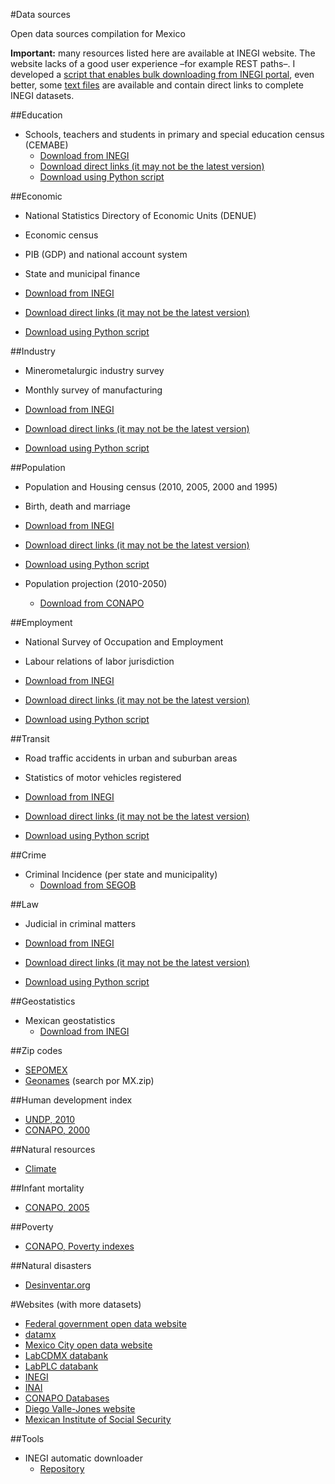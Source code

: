 #Data sources

Open data sources compilation for Mexico

**Important:** many resources listed here are available at INEGI website. The website lacks of a good user experience –for example REST paths–. I developed a [script that enables bulk downloading from INEGI portal](https://github.com/edublancas/inegi), even better, some [text files](https://github.com/edublancas/inegi/tree/master/links%20directos) are available and contain direct links to complete INEGI datasets.

##Education

* Schools, teachers and students in primary and special education census (CEMABE)
    * [Download from INEGI](http://www3.inegi.org.mx/sistemas/descarga/) 
    * [Download direct links (it may not be the latest version)](https://github.com/edublancas/inegi/tree/master/links%20directos)
    * [Download using Python script](https://github.com/edublancas/inegi)

##Economic

* National Statistics Directory of Economic Units (DENUE)
* Economic census
* PIB (GDP) and national account system
* State and municipal finance

* [Download from INEGI](http://www3.inegi.org.mx/sistemas/descarga/)
* [Download direct links (it may not be the latest version)](https://github.com/edublancas/inegi/tree/master/links%20directos)
* [Download using Python script](https://github.com/edublancas/inegi)


##Industry

* Minerometalurgic industry survey
* Monthly survey of manufacturing

* [Download from INEGI](http://www3.inegi.org.mx/sistemas/descarga/)
* [Download direct links (it may not be the latest version)](https://github.com/edublancas/inegi/tree/master/links%20directos)
* [Download using Python script](https://github.com/edublancas/inegi)

    
##Population

* Population and Housing census (2010, 2005, 2000 and 1995)
* Birth, death and marriage

* [Download from INEGI](http://www3.inegi.org.mx/sistemas/descarga/)
* [Download direct links (it may not be the latest version)](https://github.com/edublancas/inegi/tree/master/links%20directos)
* [Download using Python script](https://github.com/edublancas/inegi)

* Population projection (2010-2050)
    * [Download from CONAPO](http://www.conapo.gob.mx/es/CONAPO/Proyecciones_Datos)

##Employment

* National Survey of Occupation and Employment 
* Labour relations of labor jurisdiction

* [Download from INEGI](http://www3.inegi.org.mx/sistemas/descarga/)
* [Download direct links (it may not be the latest version)](https://github.com/edublancas/inegi/tree/master/links%20directos)
* [Download using Python script](https://github.com/edublancas/inegi)

##Transit

* Road traffic accidents in urban and suburban areas
* Statistics of motor vehicles registered

* [Download from INEGI](http://www3.inegi.org.mx/sistemas/descarga/)
* [Download direct links (it may not be the latest version)](https://github.com/edublancas/inegi/tree/master/links%20directos)
* [Download using Python script](https://github.com/edublancas/inegi)

##Crime

* Criminal Incidence (per state and municipality)
    * [Download from SEGOB](http://secretariadoejecutivo.gob.mx/incidencia-delictiva/incidencia-delictiva-fuero-comun.php)
    
##Law

* Judicial in criminal matters

* [Download from INEGI](http://www3.inegi.org.mx/sistemas/descarga/)
* [Download direct links (it may not be the latest version)](https://github.com/edublancas/inegi/tree/master/links%20directos)
* [Download using Python script](https://github.com/edublancas/inegi)

##Geostatistics

* Mexican geostatistics
    * [Download from INEGI](http://www.inegi.org.mx/geo/contenidos/geoestadistica/)

##Zip codes

* [SEPOMEX](http://correosdemexico.gob.mx/ServiciosLinea/Paginas/DescargaCP.aspx)
* [Geonames](http://download.geonames.org/export/zip/) (search por MX.zip)

##Human development index

* [UNDP, 2010](http://www.mx.undp.org/content/mexico/es/home/library/poverty/idh-municipal-en-mexico--nueva-metodologia.html)
* [CONAPO, 2000](http://www.conapo.gob.mx/es/CONAPO/Desarrollo_Humano)

##Natural resources

* [Climate](http://www.inegi.org.mx/geo/contenidos/recnat/clima/infoescala.aspx)

##Infant mortality

* [CONAPO, 2005](http://www.conapo.gob.mx/es/CONAPO/Estimacion_de_la_mortalidad_infantil_para_Mexico_las_entidades_federativas_y_los_municipios_2005)

##Poverty

* [CONAPO, Poverty indexes](http://www.conapo.gob.mx/es/CONAPO/Indices_de_Marginacion_Publicaciones)


##Natural disasters
* [Desinventar.org](http://www.desinventar.org/en/)

#Websites (with more datasets)


* [Federal government open data website](http://datos.gob.mx/)
* [datamx](http://datamx.io/)
* [Mexico City open data website](http://www.datosabiertos.df.gob.mx/)
* [LabCDMX databank](http://datos.labcd.mx/dataset)
* [LabPLC databank](http://datos.labplc.mx/datasets)
* [INEGI](http://www.inegi.org.mx/)
* [INAI](http://portaltransparencia.gob.mx/pot/openData/openData.jsp)
* [CONAPO Databases](http://www.conapo.gob.mx/es/CONAPO/Bases_de_datos_ENADID_2009)
* [Diego Valle-Jones website](https://www.diegovalle.net/projects.html#url=%23datasets)
* [Mexican Institute of Social Security](http://datos.imss.gob.mx/)

##Tools

* INEGI automatic downloader
    * [Repository](https://github.com/edublancas/inegi)